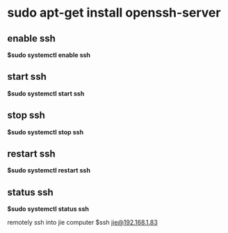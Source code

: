 # sudo apt-get install openssh-server

## enable ssh
**$sudo systemctl enable ssh**

## start ssh
**$sudo systemctl start ssh**

## stop ssh
**$sudo systemctl stop ssh**

## restart ssh
**$sudo systemctl restart ssh**

## status ssh
**$sudo systemctl status ssh**

remotely ssh into jie computer
$ssh jie@192.168.1.83